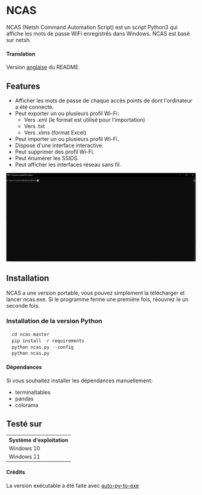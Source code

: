# NCAS

NCAS (Netsh Command Automation Script) est un script Python3 qui affiche les mots de passe WiFi enregistrés dans Windows. NCAS est basé sur netsh.

#### Translation

Version [anglaise](../README.md) du README.

## Features

- Afficher les mots de passe de chaque accès points de  dont l'ordinateur a été connecté.
- Peut exporter un ou plusieurs profil Wi-Fi:
  - Vers .xml (le format est utilisé pour l'importation)
  - Vers .txt
  - Vers .xlms (format Excel)
- Peut importer un ou plusieurs profil Wi-Fi.
- Dispose d'une interface interactive.
- Peut supprimer des profil Wi-Fi.
- Peut énumérer les SSIDS.
- Peut afficher les interfaces réseau sans fil.

![alt text](../image/Animation.gif)

## Installation

NCAS a une version portable, vous pouvez simplement la télécharger et lancer ncas.exe.
Si le programme ferme une premiére fois, réouvrez le un  seconde fois.

### Installation de la version Python

```python
  cd ncas-master
  pip install -r requirements
  python ncas.py --config
  python ncas.py
```

#### Dépendances

Si vous souhaitez installer les dépendances manuellement:
- terminaltables
- pandas
- colorama

## Testé sur
<table>
    <tr>
        <th> Système d'exploitation </th>
    </tr>
    <tr>
        <td>Windows 10</td>
    </tr>
    <tr>
        <td>Windows 11</td>
    </tr>
</tr>
</table>

#### Crédits
La version exécutable a été faite avec [auto-py-to-exe](https://github.com/brentvollebregt/auto-py-to-exe)